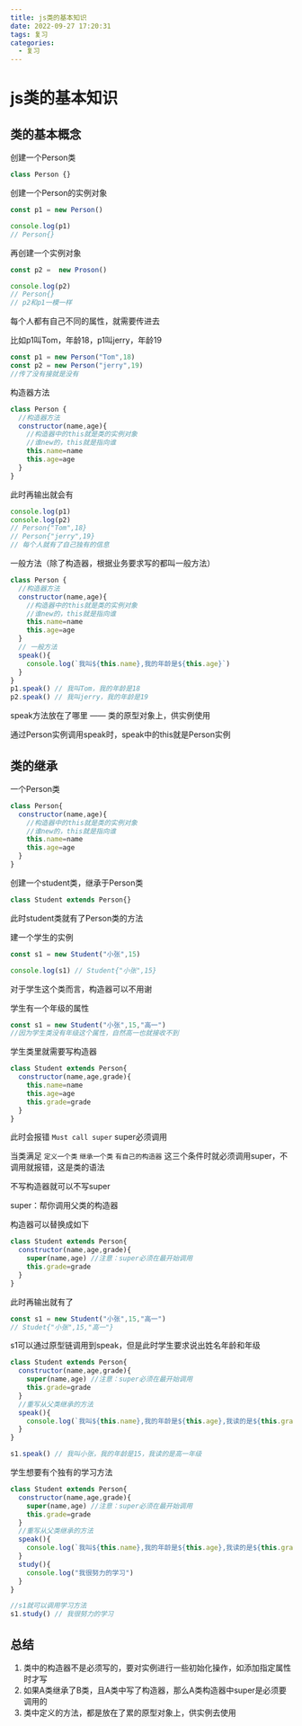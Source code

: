 ```yaml
---
title: js类的基本知识
date: 2022-09-27 17:20:31
tags: 复习
categories:	
  - 复习
---
```


# js类的基本知识

## 类的基本概念

创建一个Person类

```js
class Person {}
```

创建一个Person的实例对象

```js
const p1 = new Person()

console.log(p1)
// Person{}
```

再创建一个实例对象

```js
const p2 =  new Proson()

console.log(p2)
// Person{}
// p2和p1一模一样
```

每个人都有自己不同的属性，就需要传进去

比如p1叫Tom，年龄18，p1叫jerry，年龄19

```js
const p1 = new Person("Tom",18)
const p2 = new Person("jerry",19)
//传了没有接就是没有
```

构造器方法

```js
class Person {
  //构造器方法
  constructor(name,age){
    //构造器中的this就是类的实例对象
    //谁new的，this就是指向谁
    this.name=name
    this.age=age
  }
}
```

此时再输出就会有

```js
console.log(p1)
console.log(p2)
// Person{"Tom",18}
// Person{"jerry",19}
// 每个人就有了自己独有的信息
```

一般方法（除了构造器，根据业务要求写的都叫一般方法）

```js
class Person {
  //构造器方法
  constructor(name,age){
    //构造器中的this就是类的实例对象
    //谁new的，this就是指向谁
    this.name=name
    this.age=age
  }
  // 一般方法
  speak(){
    console.log(`我叫${this.name},我的年龄是${this.age}`)
  }
}
p1.speak() // 我叫Tom，我的年龄是18
p2.speak() // 我叫jerry，我的年龄是19
```

speak方法放在了哪里 —— 类的原型对象上，供实例使用

通过Person实例调用speak时，speak中的this就是Person实例

## 类的继承

一个Person类

```js
class Person{
  constructor(name,age){
    //构造器中的this就是类的实例对象
    //谁new的，this就是指向谁
    this.name=name
    this.age=age
  }
}
```

创建一个student类，继承于Person类

```js
class Student extends Person{}
```

此时student类就有了Person类的方法

建一个学生的实例

```js
const s1 = new Student("小张",15)

console.log(s1) // Student{"小张",15}
```

对于学生这个类而言，构造器可以不用谢

学生有一个年级的属性

```js
const s1 = new Student("小张",15,"高一")
//因为学生类没有年级这个属性，自然高一也就接收不到
```

学生类里就需要写构造器

```js
class Student extends Person{
  constructor(name,age,grade){
    this.name=name
    this.age=age
    this.grade=grade
  }
}
```

此时会报错 `Must call super` super必须调用

当类满足 `定义一个类` `继承一个类` `有自己的构造器` 这三个条件时就必须调用super，不调用就报错，这是类的语法

不写构造器就可以不写super

super：帮你调用父类的构造器

构造器可以替换成如下

```js
class Student extends Person{
  constructor(name,age,grade){
    super(name,age) //注意：super必须在最开始调用
    this.grade=grade
  }
}
```

此时再输出就有了

```js
const s1 = new Student("小张",15,"高一")
// Studet{"小张",15,"高一"}
```

s1可以通过原型链调用到speak，但是此时学生要求说出姓名年龄和年级

```js
class Student extends Person{
  constructor(name,age,grade){
    super(name,age) //注意：super必须在最开始调用
    this.grade=grade
  }
  //重写从父类继承的方法
  speak(){
    console.log(`我叫${this.name},我的年龄是${this.age},我读的是${this.grade}年级`)
  }
}

s1.speak() // 我叫小张，我的年龄是15，我读的是高一年级

```

学生想要有个独有的学习方法

```js
class Student extends Person{
  constructor(name,age,grade){
    super(name,age) //注意：super必须在最开始调用
    this.grade=grade
  }
  //重写从父类继承的方法
  speak(){
    console.log(`我叫${this.name},我的年龄是${this.age},我读的是${this.grade}年级`)
  }
  study(){
    console.log("我很努力的学习")
  }
}

//s1就可以调用学习方法
s1.study() // 我很努力的学习
```

## 总结

1. 类中的构造器不是必须写的，要对实例进行一些初始化操作，如添加指定属性时才写
1. 如果A类继承了B类，且A类中写了构造器，那么A类构造器中super是必须要调用的
1. 类中定义的方法，都是放在了累的原型对象上，供实例去使用

